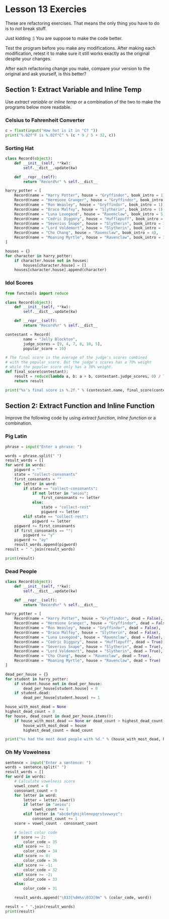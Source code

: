 # Lesson 13 Exercies

These are refactoring exercises. That means the
only thing you have to do is to *not* break stuff.

Just kidding :) You are suppose to make the code
better.

Test the program before you make any modifications.
After making each modification, retest it to make
sure it still works exactly as the original despite your
changes.

After each refactoring change you make, compare your
version to the original and ask yourself, is this better?

## Section 1: Extract Variable and Inline Temp

Use *extract variable* or *inline temp* or a
combination of the two to make the programs
below more readable.

### Celsius to Fahrenheit Converter

```python
c = float(input("How hot is it in °C? "))
print("%.02f°F is %.02f°C" % (c * 9 / 5 + 32, c))
```

### Sorting Hat

```python
class Record(object):
    def __init__(self, **kw):
        self.__dict__.update(kw)

    def __repr__(self):
        return "Record%r" % self.__dict__

harry_potter = [
    Record(name = "Harry Potter", house = "Gryffindor", book_intro = 1),
    Record(name = "Hermione Granger", house = "Gryffindor", book_intro = 1),
    Record(name = "Ron Weasley", house = "Gryffindor", book_intro = 1),
    Record(name = "Draco Malfoy", house = "Slytherin", book_intro = 1),
    Record(name = "Luna Lovegood", house = "Ravenclaw", book_intro = 5),
    Record(name = "Cedric Diggory", house = "Hufflepuff", book_intro = 3),
    Record(name = "Severius Snape", house = "Slytherin", book_intro = 1),
    Record(name = "Lord Voldemort", house = "Slytherin", book_intro = 1),
    Record(name = "Cho Chang", house = "Ravenclaw", book_intro = 4),
    Record(name = "Moaning Myrtle", house = "Ravenclaw", book_intro = 3)
]

houses = {}
for character in harry_potter:
    if character.house not in houses:
        houses[character.house] = []
    houses[character.house].append(character)
```

### Idol Scores

```python
from functools import reduce

class Record(object):
    def __init__(self, **kw):
        self.__dict__.update(kw)

    def __repr__(self):
        return "Record%r" % self.__dict__

contestant = Record(
        name = "Jelly Blockton",
        judge_scores = [9, 4, 7, 8, 10, 5],
        popular_score = 10)

# The final score is the average of the judge's scores combined
# with the popular_score. But the judge's scores has a 70% weight
# while the popular score only has a 30% weight.
def final_score(contestant):
    result = reduce(lambda a, b: a + b, contestant.judge_scores, 0) / len(contestant.judge_scores) * 0.7 + contestant.popular_score * 0.3
    return result

print("%s's final score is %.2f." % (contestant.name, final_score(contestant)))
```

## Section 2: Extract Function and Inline Function

Improve the following code by using *extract function*,
*inline function* or a combination.

### Pig Latin

```python
phrase = input("Enter a phrase: ")

words = phrase.split(" ")
result_words = []
for word in words:
    pigword = ""
    state = "collect-consonants"
    first_consonants = ""
    for letter in word:
        if state == "collect-consonants":
            if not letter in "aeiou":
                first_consonants += letter
            else:
                state = "collect-rest"
                pigword += letter
        elif state == "collect-rest":
            pigword += letter
    pigword += first_consonants
    if first_consonants == "":
        pigword += "y"
    pigword += "ay"
    result_words.append(pigword)
result = " ".join(result_words)

print(result)
```

### Dead People

```python
class Record(object):
    def __init__(self, **kw):
        self.__dict__.update(kw)

    def __repr__(self):
        return "Record%r" % self.__dict__

harry_potter = [
    Record(name = "Harry Potter", house = "Gryffindor", dead = False),
    Record(name = "Hermione Granger", house = "Gryffindor", dead = False),
    Record(name = "Ron Weasley", house = "Gryffindor", dead = False),
    Record(name = "Draco Malfoy", house = "Slytherin", dead = False),
    Record(name = "Luna Lovegood", house = "Ravenclaw", dead = False),
    Record(name = "Cedric Diggory", house = "Hufflepuff", dead = True),
    Record(name = "Severius Snape", house = "Slytherin", dead = True),
    Record(name = "Lord Voldemort", house = "Slytherin", dead = True),
    Record(name = "Cho Chang", house = "Ravenclaw", dead = True),
    Record(name = "Moaning Myrtle", house = "Ravenclaw", dead = True)
]

dead_per_house = {}
for student in harry_potter:
    if student.house not in dead_per_house:
        dead_per_house[student.house] = 0
    if student.dead:
        dead_per_house[student.house] += 1

house_with_most_dead = None
highest_dead_count = 0
for house, dead_count in dead_per_house.items():
    if house_with_most_dead == None or dead_count > highest_dead_count:
        house_with_most_dead = house
        highest_dead_count = dead_count

print("%s had the most dead people with %d." % (house_with_most_dead, highest_dead_count))
```

### Oh My Vowelness

```python
sentence = input("Enter a sentence: ")
words = sentence.split(" ")
result_words = []
for word in words:
    # Calculate vowelness score
    vowel_count = 0
    consonant_count = 0
    for letter in word:
        letter = letter.lower()
        if letter in "aeiou":
            vowel_count += 1
        elif letter in "abcdefghijklmnopqrstuvwxyz":
            consonant_count += 1
    score = vowel_count - consonant_count

    # Select color code
    if score >= 2:
        color_code = 35
    elif score >= 1:
        color_code = 34
    elif score >= 0:
        color_code = 36
    elif score >= -1:
        color_code = 32
    elif score >= -2:
        color_code = 33
    else:
        color_code = 31

    result_words.append("\033[%dm%s\033[0m" % (color_code, word))

result = " ".join(result_words)
print(result)
```
